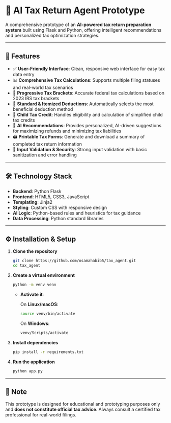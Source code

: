 # 💼 AI Tax Return Agent Prototype

A comprehensive prototype of an **AI-powered tax return preparation system** built using Flask and Python, offering intelligent recommendations and personalized tax optimization strategies.

---

## 🚀 Features

* ✅ **User-Friendly Interface**: Clean, responsive web interface for easy tax data entry
* 📊 **Comprehensive Tax Calculations**: Supports multiple filing statuses and real-world tax scenarios
* 🧮 **Progressive Tax Brackets**: Accurate federal tax calculations based on 2023 IRS tax brackets
* 🧾 **Standard & Itemized Deductions**: Automatically selects the most beneficial deduction method
* 👶 **Child Tax Credit**: Handles eligibility and calculation of simplified child tax credits
* 🤖 **AI Recommendations**: Provides personalized, AI-driven suggestions for maximizing refunds and minimizing tax liabilities
* 🖨️ **Printable Tax Forms**: Generate and download a summary of completed tax return information
* 🔐 **Input Validation & Security**: Strong input validation with basic sanitization and error handling

---

## 🛠️ Technology Stack

* **Backend**: Python Flask
* **Frontend**: HTML5, CSS3, JavaScript
* **Templating**: Jinja2
* **Styling**: Custom CSS with responsive design
* **AI Logic**: Python-based rules and heuristics for tax guidance
* **Data Processing**: Python standard libraries

---

## ⚙️ Installation & Setup

1. **Clone the repository**

   ```bash
   git clone https://github.com/osamahabib5/tax_agent.git
   cd tax_agent
   ```

2. **Create a virtual environment**

   ```bash
   python -m venv venv
   ```

   * **Activate it**:

     On **Linux/macOS**:

     ```bash
     source venv/bin/activate
     ```

     On **Windows**:

     ```bash
     venv/Scripts/activate
     ```

3. **Install dependencies**

   ```bash
   pip install -r requirements.txt
   ```

4. **Run the application**

   ```bash
   python app.py
   ```

---

## 📌 Note

This prototype is designed for educational and prototyping purposes only and **does not constitute official tax advice**. Always consult a certified tax professional for real-world filings.

